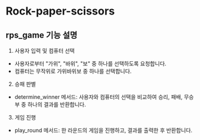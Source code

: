 # Rock-paper-scissors
## rps_game 기능 설명
1. 사용자 입력 및 컴퓨터 선택

- 사용자로부터 "가위", "바위", "보" 중 하나를 선택하도록 요청합니다.
- 컴퓨터는 무작위로 가위바위보 중 하나를 선택합니다.

2. 승패 판별
- determine_winner 메서드: 사용자와 컴퓨터의 선택을 비교하여 승리, 패배, 무승부 중 하나의 결과를 반환합니다.

3. 게임 진행
- play_round 메서드: 한 라운드의 게임을 진행하고, 결과를 출력한 후 반환합니다.